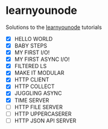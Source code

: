learnyounode
============

Solutions to the [learnyounode](https://github.com/rvagg/learnyounode) tutorials

- [x] HELLO WORLD
- [x] BABY STEPS
- [x] MY FIRST I/O!
- [x] MY FIRST ASYNC I/O!
- [x] FILTERED LS
- [x] MAKE IT MODULAR
- [x] HTTP CLIENT
- [x] HTTP COLLECT
- [x] JUGGLING ASYNC
- [x] TIME SERVER
- [ ] HTTP FILE SERVER
- [ ] HTTP UPPERCASERER
- [ ] HTTP JSON API SERVER
